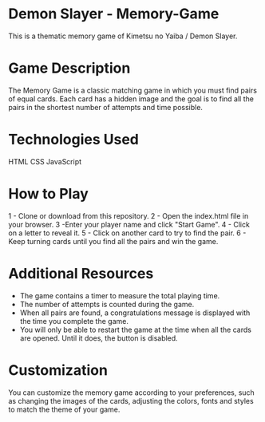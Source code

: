 # Demon Slayer - Memory-Game
This is a thematic memory game of Kimetsu no Yaiba / Demon Slayer.

# Game Description
The Memory Game is a classic matching game in which you must find pairs of equal cards. Each card has a hidden image and the goal is to find all the pairs in the shortest number of attempts and time possible.

# Technologies Used
HTML
CSS
JavaScript

# How to Play
1 - Clone or download from this repository.
2 - Open the index.html file in your browser.
3 -Enter your player name and click "Start Game".
4 - Click on a letter to reveal it.
5 - Click on another card to try to find the pair.
6 - Keep turning cards until you find all the pairs and win the game.

# Additional Resources
* The game contains a timer to measure the total playing time.
* The number of attempts is counted during the game.
* When all pairs are found, a congratulations message is displayed with the time you complete the game.
* You will only be able to restart the game at the time when all the cards are opened. Until it does, the button is disabled.

# Customization
You can customize the memory game according to your preferences, such as changing the images of the cards, adjusting the colors, fonts and styles to match the theme of your game.




